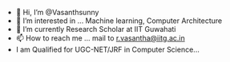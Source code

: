 - 👋 Hi, I’m @Vasanthsunny
- 👀 I’m interested in ... Machine learning, Computer Architecture
- 🌱 I’m currently Research Scholar at IIT Guwahati
- 📫 How to reach me ... mail to r.vasantha@iitg.ac.in
- I am Qualified for UGC-NET/JRF in Computer Science...

<!---
Vasanthsunny/Vasanthsunny is a ✨ special ✨ repository because its `README.md` (this file) appears on your GitHub profile.
You can click the Preview link to take a look at your changes.
--->
